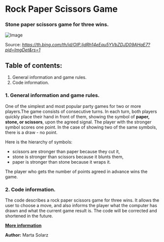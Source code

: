 # Rock Paper Scissors Game #
### Stone paper scissors game for three wins. ###

![Image](https://th.bing.com/th/id/OIP.IjdRh14eEqu5YVbZDJD09AHaE7?pid=ImgDet&rs=1)

Source: *https://th.bing.com/th/id/OIP.IjdRh14eEqu5YVbZDJD09AHaE7?pid=ImgDet&rs=1*

## Table of contents: ##
1. General information and game rules.
2. Code information.

### 1. General information and game rules. ###

One of the simplest and most popular party games for two or more players.The game consists of consecutive turns. In each turn, both players quickly place their hand in front of them, showing the symbol of **paper, stone, or scissors**, upon the agreed signal. The player with the stronger symbol scores one point. In the case of showing two of the same symbols, there is a draw - no point. 

Here is the hierarchy of symbols:
* scissors are stronger than paper because they cut it,
* stone is stronger than scissors because it blunts them,
* paper is stronger than stone because it wraps it.

The player who gets the number of points agreed in advance wins the game.

### 2. Code information. ###

The code describes a rock paper scissors game for three wins. It allows the user to choose a move, and also informs the player what the computer has drawn and what the current game result is. The code will be corrected and shortened in the future.

**[More information](https://en.wikipedia.org/wiki/Rock_paper_scissors)**

**Author:** Marta Solarz
